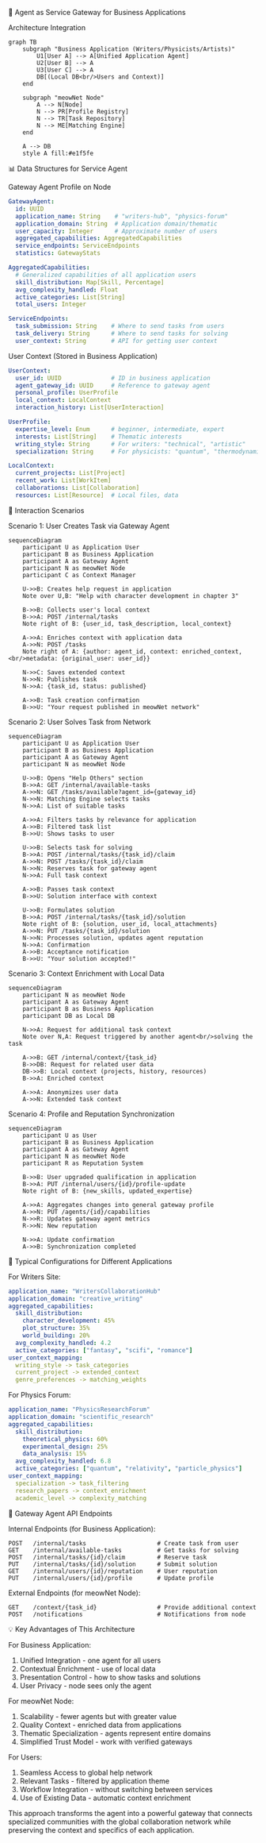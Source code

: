 🏢 Agent as Service Gateway for Business Applications

Architecture Integration

```mermaid
graph TB
    subgraph "Business Application (Writers/Physicists/Artists)"
        U1[User A] --> A[Unified Application Agent]
        U2[User B] --> A
        U3[User C] --> A
        DB[(Local DB<br/>Users and Context)]
    end
    
    subgraph "meowNet Node"
        A --> N[Node]
        N --> PR[Profile Registry]
        N --> TR[Task Repository]
        N --> ME[Matching Engine]
    end
    
    A --> DB
    style A fill:#e1f5fe
```

📊 Data Structures for Service Agent

Gateway Agent Profile on Node

```yaml
GatewayAgent:
  id: UUID
  application_name: String    # "writers-hub", "physics-forum"
  application_domain: String  # Application domain/thematic
  user_capacity: Integer      # Approximate number of users
  aggregated_capabilities: AggregatedCapabilities
  service_endpoints: ServiceEndpoints
  statistics: GatewayStats

AggregatedCapabilities:
  # Generalized capabilities of all application users
  skill_distribution: Map[Skill, Percentage]
  avg_complexity_handled: Float
  active_categories: List[String]
  total_users: Integer

ServiceEndpoints:
  task_submission: String    # Where to send tasks from users
  task_delivery: String      # Where to send tasks for solving
  user_context: String       # API for getting user context
```

User Context (Stored in Business Application)

```yaml
UserContext:
  user_id: UUID              # ID in business application
  agent_gateway_id: UUID     # Reference to gateway agent
  personal_profile: UserProfile
  local_context: LocalContext
  interaction_history: List[UserInteraction]

UserProfile:
  expertise_level: Enum      # beginner, intermediate, expert
  interests: List[String]    # Thematic interests
  writing_style: String      # For writers: "technical", "artistic"
  specialization: String     # For physicists: "quantum", "thermodynamics"

LocalContext:
  current_projects: List[Project]
  recent_work: List[WorkItem]
  collaborations: List[Collaboration]
  resources: List[Resource]  # Local files, data
```

🔄 Interaction Scenarios

Scenario 1: User Creates Task via Gateway Agent

```mermaid
sequenceDiagram
    participant U as Application User
    participant B as Business Application
    participant A as Gateway Agent
    participant N as meowNet Node
    participant C as Context Manager

    U->>B: Creates help request in application
    Note over U,B: "Help with character development in chapter 3"
    
    B->>B: Collects user's local context
    B->>A: POST /internal/tasks
    Note right of B: {user_id, task_description, local_context}
    
    A->>A: Enriches context with application data
    A->>N: POST /tasks
    Note right of A: {author: agent_id, context: enriched_context,<br/>metadata: {original_user: user_id}}
    
    N->>C: Saves extended context
    N->>N: Publishes task
    N->>A: {task_id, status: published}
    
    A->>B: Task creation confirmation
    B->>U: "Your request published in meowNet network"
```

Scenario 2: User Solves Task from Network

```mermaid
sequenceDiagram
    participant U as Application User
    participant B as Business Application
    participant A as Gateway Agent
    participant N as meowNet Node

    U->>B: Opens "Help Others" section
    B->>A: GET /internal/available-tasks
    A->>N: GET /tasks/available?agent_id={gateway_id}
    N->>N: Matching Engine selects tasks
    N->>A: List of suitable tasks
    
    A->>A: Filters tasks by relevance for application
    A->>B: Filtered task list
    B->>U: Shows tasks to user
    
    U->>B: Selects task for solving
    B->>A: POST /internal/tasks/{task_id}/claim
    A->>N: POST /tasks/{task_id}/claim
    N->>N: Reserves task for gateway agent
    N->>A: Full task context
    
    A->>B: Passes task context
    B->>U: Solution interface with context
    
    U->>B: Formulates solution
    B->>A: POST /internal/tasks/{task_id}/solution
    Note right of B: {solution, user_id, local_attachments}
    A->>N: PUT /tasks/{task_id}/solution
    N->>N: Processes solution, updates agent reputation
    N->>A: Confirmation
    A->>B: Acceptance notification
    B->>U: "Your solution accepted!"
```

Scenario 3: Context Enrichment with Local Data

```mermaid
sequenceDiagram
    participant N as meowNet Node
    participant A as Gateway Agent
    participant B as Business Application
    participant DB as Local DB

    N->>A: Request for additional task context
    Note over N,A: Request triggered by another agent<br/>solving the task
    
    A->>B: GET /internal/context/{task_id}
    B->>DB: Request for related user data
    DB->>B: Local context (projects, history, resources)
    B->>A: Enriched context
    
    A->>A: Anonymizes user data
    A->>N: Extended task context
```

Scenario 4: Profile and Reputation Synchronization

```mermaid
sequenceDiagram
    participant U as User
    participant B as Business Application
    participant A as Gateway Agent
    participant N as meowNet Node
    participant R as Reputation System

    B->>B: User upgraded qualification in application
    B->>A: PUT /internal/users/{id}/profile-update
    Note right of B: {new_skills, updated_expertise}
    
    A->>A: Aggregates changes into general gateway profile
    A->>N: PUT /agents/{id}/capabilities
    N->>R: Updates gateway agent metrics
    R->>N: New reputation
    
    N->>A: Update confirmation
    A->>B: Synchronization completed
```

🎯 Typical Configurations for Different Applications

For Writers Site:

```yaml
application_name: "WritersCollaborationHub"
application_domain: "creative_writing"
aggregated_capabilities:
  skill_distribution:
    character_development: 45%
    plot_structure: 35%
    world_building: 20%
  avg_complexity_handled: 4.2
  active_categories: ["fantasy", "scifi", "romance"]
user_context_mapping:
  writing_style -> task_categories
  current_project -> extended_context
  genre_preferences -> matching_weights
```

For Physics Forum:

```yaml
application_name: "PhysicsResearchForum" 
application_domain: "scientific_research"
aggregated_capabilities:
  skill_distribution:
    theoretical_physics: 60%
    experimental_design: 25%
    data_analysis: 15%
  avg_complexity_handled: 6.8
  active_categories: ["quantum", "relativity", "particle_physics"]
user_context_mapping:
  specialization -> task_filtering
  research_papers -> context_enrichment
  academic_level -> complexity_matching
```

🔧 Gateway Agent API Endpoints

Internal Endpoints (for Business Application):

```
POST   /internal/tasks                    # Create task from user
GET    /internal/available-tasks          # Get tasks for solving
POST   /internal/tasks/{id}/claim         # Reserve task
PUT    /internal/tasks/{id}/solution      # Submit solution
GET    /internal/users/{id}/reputation    # User reputation
PUT    /internal/users/{id}/profile       # Update profile
```

External Endpoints (for meowNet Node):

```
GET    /context/{task_id}                 # Provide additional context
POST   /notifications                     # Notifications from node
```

💡 Key Advantages of This Architecture

For Business Application:

1. Unified Integration - one agent for all users
2. Contextual Enrichment - use of local data
3. Presentation Control - how to show tasks and solutions
4. User Privacy - node sees only the agent

For meowNet Node:

1. Scalability - fewer agents but with greater value
2. Quality Context - enriched data from applications
3. Thematic Specialization - agents represent entire domains
4. Simplified Trust Model - work with verified gateways

For Users:

1. Seamless Access to global help network
2. Relevant Tasks - filtered by application theme
3. Workflow Integration - without switching between services
4. Use of Existing Data - automatic context enrichment

This approach transforms the agent into a powerful gateway that connects specialized communities with the global collaboration network while preserving the context and specifics of each application.

